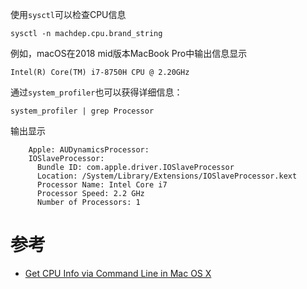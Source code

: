使用`sysctl`可以检查CPU信息

```
sysctl -n machdep.cpu.brand_string
```

例如，macOS在2018 mid版本MacBook Pro中输出信息显示

```
Intel(R) Core(TM) i7-8750H CPU @ 2.20GHz
```

通过`system_profiler`也可以获得详细信息：

```
system_profiler | grep Processor
```

输出显示

```
    Apple: AUDynamicsProcessor:
    IOSlaveProcessor:
      Bundle ID: com.apple.driver.IOSlaveProcessor
      Location: /System/Library/Extensions/IOSlaveProcessor.kext
      Processor Name: Intel Core i7
      Processor Speed: 2.2 GHz
      Number of Processors: 1
```

# 参考

* [Get CPU Info via Command Line in Mac OS X](http://osxdaily.com/2011/07/15/get-cpu-info-via-command-line-in-mac-os-x/)